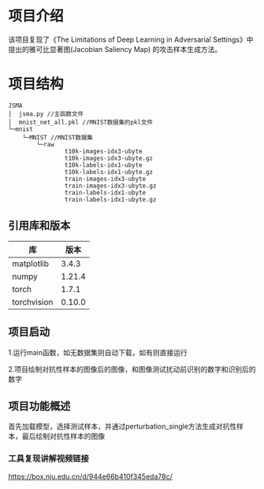 # 项目介绍

该项目复现了《The Limitations of Deep Learning in Adversarial Settings》中提出的雅可比显著图(Jacobian Saliency Map) 的攻击样本生成方法。

# 项目结构

```
JSMA
│  jsma.py //主函数文件
│  mnist_net_all.pkl //MNIST数据集的pkl文件
└─mnist
    └─MNIST //MNIST数据集
        └─raw
                t10k-images-idx3-ubyte
                t10k-images-idx3-ubyte.gz
                t10k-labels-idx1-ubyte
                t10k-labels-idx1-ubyte.gz
                train-images-idx3-ubyte
                train-images-idx3-ubyte.gz
                train-labels-idx1-ubyte
                train-labels-idx1-ubyte.gz
```



## 引用库和版本

| 库          | 版本   |
| ----------- | ------ |
| matplotlib  | 3.4.3  |
| numpy       | 1.21.4 |
| torch       | 1.7.1  |
| torchvision | 0.10.0 |

## 项目启动

1.运行main函数，如无数据集则自动下载，如有则直接运行

2.项目绘制对抗性样本的图像后的图像，和图像测试扰动前识别的数字和识别后的数字

## 项目功能概述

首先加载模型，选择测试样本，并通过perturbation_single方法生成对抗性样本，最后绘制对抗性样本的图像

### 工具复现讲解视频链接

https://box.nju.edu.cn/d/944e66b410f345eda78c/